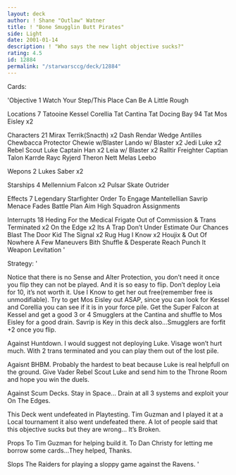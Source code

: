 ```yaml
---
layout: deck
author: ! Shane "Outlaw" Watner
title: ! "Bone Smugglin Butt Pirates"
side: Light
date: 2001-01-14
description: ! "Who says the new light objective sucks?"
rating: 4.5
id: 12884
permalink: "/starwarsccg/deck/12884"
---
```

Cards: 

'Objective 1
Watch Your Step/This Place Can Be A Little Rough

Locations 7
Tatooine
Kessel
Corellia
Tat Cantina
Tat Docing Bay 94
Tat Mos Eisley x2

Characters 21
Mirax Terrik(Snacth) x2
Dash Rendar
Wedge Antilles
Chewbacca Protector
Chewie w/Blaster
Lando w/ Blaster x2
Jedi Luke x2
Rebel Scout Luke
Captain Han x2
Leia w/ Blaster x2
Ralltir Freighter Captian
Talon Karrde
Rayc Ryjerd
Theron Nett
Melas
Leebo

Wepons 2
Lukes Saber x2

Starships 4
Mellennium Falcon x2
Pulsar Skate
Outrider

Effects 7
Legendary Starfighter
Order To Engage
Mantellellian Savrip
Menace Fades
Battle Plan
Aim High
Squadron Assignments

Interrupts 18
Heding For the Medical Frigate
Out of Commission & Trans Terminated x2
On the Edge x2
Its A Trap
Don’t Under Estimate Our Chances
Blast The Door Kid
The Signal x2
Rug Hug
I Know x2
Houjix & Out Of Nowhere
A Few Maneuvers
Bith Shuffle & Desperate Reach
Punch It
Weapon Levitation
'

Strategy: '

Notice that there is no Sense and Alter Protection, you don’t need it once you flip they can not be played.  And it is so easy to flip.  Don’t deploy Leia for 10, it’s not worth it.  Use I Know to get her out free(remember free is  unmodifiable).  Try to get Mos Eisley out ASAP,  since you can look for Kessel and Corellia  you can see if it is in your force pile.  Get the Super Falcon at Kessel and get a good 3 or 4 Smugglers at the Cantina and shuffle to Mos Eisley for a good drain.  Savrip is Key in this deck also...Smugglers are forfit +2 once you flip.

Against Huntdown.
I would suggest not deploying Luke.  Visage won’t hurt much.  With 2 trans terminated and you can play them out of the lost pile.

Agaisnt BHBM.
Probably the hardest to beat because Luke is real helpfull on the ground.  Give Vader Rebel Scout Luke and send him to the Throne Room and hope you win the duels.

Against Scum Decks.
Stay in Space... Drain at all 3 systems and exploit your On The Edges.

This Deck went undefeated in Playtesting.  Tim Guzman and I played it at a Local tournament it also went undefeated there.  A lot of people said that this objective sucks but they are wrong... It’s Broken.

Props
To Tim Guzman for helping build it.
To Dan Christy for letting me borrow some cards...They helped, Thanks.

Slops
The Raiders for playing a sloppy game against the Ravens.
'
